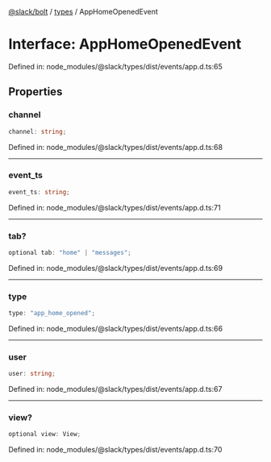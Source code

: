 [@slack/bolt](../../../../index.md) / [types](../index.md) / AppHomeOpenedEvent

# Interface: AppHomeOpenedEvent

Defined in: node\_modules/@slack/types/dist/events/app.d.ts:65

## Properties

### channel

```ts
channel: string;
```

Defined in: node\_modules/@slack/types/dist/events/app.d.ts:68

***

### event\_ts

```ts
event_ts: string;
```

Defined in: node\_modules/@slack/types/dist/events/app.d.ts:71

***

### tab?

```ts
optional tab: "home" | "messages";
```

Defined in: node\_modules/@slack/types/dist/events/app.d.ts:69

***

### type

```ts
type: "app_home_opened";
```

Defined in: node\_modules/@slack/types/dist/events/app.d.ts:66

***

### user

```ts
user: string;
```

Defined in: node\_modules/@slack/types/dist/events/app.d.ts:67

***

### view?

```ts
optional view: View;
```

Defined in: node\_modules/@slack/types/dist/events/app.d.ts:70
